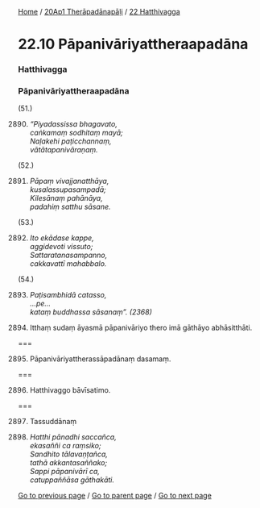 
[Home](/) / [20Ap1 Therāpadānapāḷi](/tipitaka/20Ap1.md) / [22 Hatthivagga](/tipitaka/20Ap1/22.md)

# 22.10 Pāpanivāriyattheraapadāna

### Hatthivagga

### Pāpanivāriyattheraapadāna

(51.)

2890. _“Piyadassissa bhagavato,_  
_caṅkamaṃ sodhitaṃ mayā;_  
_Naḷakehi paṭicchannaṃ,_  
_vātātapanivāraṇaṃ._  


(52.)

2891. _Pāpaṃ vivajjanatthāya,_  
_kusalassupasampadā;_  
_Kilesānaṃ pahānāya,_  
_padahiṃ satthu sāsane._  


(53.)

2892. _Ito ekādase kappe,_  
_aggidevoti vissuto;_  
_Sattaratanasampanno,_  
_cakkavattī mahabbalo._  


(54.)

2893. _Paṭisambhidā catasso,_  
_…pe…_  
_kataṃ buddhassa sāsanaṃ”. (2368)_  


2894. Itthaṃ sudaṃ āyasmā pāpanivāriyo thero imā gāthāyo abhāsitthāti.

===

2895. Pāpanivāriyattherassāpadānaṃ dasamaṃ.



===

2896. Hatthivaggo bāvīsatimo.



===

2897. Tassuddānaṃ



2898. _Hatthi pānadhi saccañca,_  
_ekasaññi ca raṃsiko;_  
_Sandhito tālavaṇṭañca,_  
_tathā akkantasaññako;_  
_Sappi pāpanivārī ca,_  
_catuppaññāsa gāthakāti._  


[Go to previous page](/tipitaka/20Ap1/22/22.9.md) / [Go to parent page](/tipitaka/20Ap1/22.md) / [Go to next page](/tipitaka/20Ap1/23.md)


